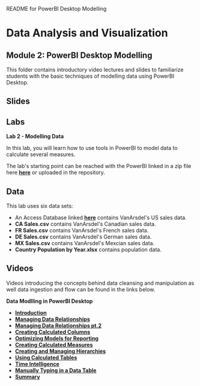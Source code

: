 README for PowerBI Desktop Modelling 
# Data Analysis and Visualization
## Module 2: PowerBI Desktop Modelling

This folder contains introductory video lectures and slides to familiarize students with the basic techniques of modelling data using PowerBI Desktop.

## Slides  


## Labs

**Lab 2 - Modelling Data** 

In this lab, you will learn how to use tools in PowerBI to model data to calculate several measures.

The lab's starting point can be reached with the PowerBI linked in a zip file here **[here](https://github.com/MicrosoftLearning/Analyzing-Visualizing-Data-PowerBI/blob/master/Lab2/Lab%202%20-%20Starting.zip?raw=true)** or uploaded in the repository.

## Data

This lab uses six data sets:
- An Access Database linked **[here](https://github.com/MicrosoftLearning/Analyzing-Visualizing-Data-PowerBI/raw/master/Lab1/PowerBI%20AccessDB.zip)** contains VanArsdel's US sales data.
- **CA Sales.csv** contains VanArsdel's Canadian sales data.
- **FR Sales.csv** contains VanArsdel's French sales data.
- **DE Sales.csv** contains VanArsdel's German sales data.
- **MX Sales.csv** contains VanArsdel's Mexcian sales data.
- **Country Population by Year.xlsx** contains population data.
## Videos  

Videos introducing the concepts behind data cleansing and manipulation as well data ingestion and flow can be found in the links below. 

**Data Modlling in PowerBI Desktop**

- **[Introduction](https://youtu.be/ebVQ9PZIw8Y)** 
- **[Managing Data Relationships](https://youtu.be/VMRlK0DIAYM)**
- **[Managing Data Relationships pt.2](https://youtu.be/F3qIcKFQ2Ck)**
- **[Creating Calculated Columns](https://youtu.be/0HY5x4iFjko)**
- **[Optimizing Models for Reporting](https://youtu.be/3od_Q92INRI)**
- **[Creating Calculated Measures](https://youtu.be/L56lNdBO9sc)**
- **[Creating and Managing Hierarchies](https://youtu.be/BO-kRzLV_tA)**
- **[Using Calculated Tables](https://youtu.be/bLLmFY3P54Y)**
- **[Time Intelligence](https://youtu.be/As3KPPHn_ck)**
- **[Manually Typing in a Data Table](https://youtu.be/91N0xjI6dOU)**
- **[Summary](https://youtu.be/jV2uqvk03Nk)**



